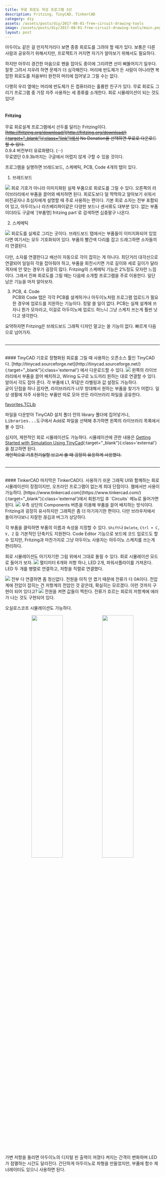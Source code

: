 ```yaml
---
title: 무료 회로도 작성 프로그램 3선
description: Fritzing, TinyCAD, TinkerCAD
category: diy
assets: /assets/posts/diy/2017-08-01-free-circuit-drawing-tools
image: /assets/posts/diy/2017-08-01-free-circuit-drawing-tools/main.png
layout: post
---
```


아두이노 같은 걸 만지작거리다 보면 종종 회로도를 그려야 할 때가 있다. 보통은 다른 사람과 공유하기 위해서지만, 프로젝트가 커지면 자기가 알아보기 위해서도 필요하다.  

하지만 아무리 경건한 마음으로 펜을 잡아도 종이에 그리려면 선이 삐뚤어지기 일쑤다. 잘못 그려서 지우려 하면 문제가 더 심각해진다. 머리에 반도체가 든 사람이 아니라면 복잡한 회로도를 처음부터 완전히 머리에 집어넣고 그릴 수는 없다.

다행히 우리 옆에는 머리에 반도체가 든 컴퓨터라는 훌륭한 친구가 있다. 무료 회로도 그리기 프로그램 중 가장 자주 사용하는 세 종류를 소개한다. 회로 시뮬레이션이 되는 것도 있다!
<br><br>

#### Fritzing
무료 회로설계 프로그램에서 선두를 달리는 Fritzing이다.  
<del>[http://fritzing.org/download/](http://fritzing.org/download/){:target="_blank"}{:class="link"}에서 No Donation을 선택하면 무료로 다운로드할 수 있다.</del>  
0.9.4 버전부터 유료화됐다. (···)  
무료였던 0.9.3b까지는 구글에서 어렵지 않게 구할 수 있을 것이다.  

프로그램을 실행하면 브레드보드, 스케메틱, PCB, Code 4개의 탭이 있다.  
1. 브레드보드
<img src='{{ page.assets }}/main.png'>
회로 기호가 아니라 이미지화된 실제 부품으로 회로도를 그릴 수 있다. 오른쪽의 라이브러리에서 부품을 끌어와 배치하면 된다. 회로도보다 덜 딱딱하고 알아보기 쉬워서 비전공자나 초심자에게 설명할 때 주로 사용하는 편이다. 기본 회로 소자는 전부 포함되어 있고, 아두이노나 라즈베리파이같은 다양한 보드나 센서류도 대부분 있다. 없는 부품이더라도 구글에 `[부품명] fritzing part`로 검색하면 십중팔구 나온다.  

2. 스케메틱
<img src='{{ page.assets }}/1-fritzing.png'>
회로도를 실제로 그리는 곳이다. 브레드보드 탭에서는 부품들이 이미지화되어 있었다면 여기서는 모두 기호화되어 있다. 부품의 빨간색 다리를 잡고 드래그하면 소자들끼리 연결된다.
<br><br>
다만, 소자를 연결한다고 배선이 자동으로 각이 잡히는 게 아니다. 최단거리 대각선으로 연결되어 일일히 각을 잡아줘야 하고, 부품을 회전시키면 가로 길이와 세로 길이가 달라 격자에 안 맞는 경우가 굉장히 많다. Fritzing의 스케메틱 기능은 2%정도 모자란 느낌이다. 그래서 진짜 회로도를 그릴 때는 다음에 소개할 프로그램을 주로 이용한다. 일단 남은 기능을 마저 알아보자.

3. PCB, 4. Code  
PCB와 Code 탭은 각각 PCB를 설계하거나 아두이노처럼 프로그램 업로드가 필요한 경우에 업로드를 지원하는 기능이다. 정말 쓸 일이 없다. PCB는 실제 설계에 쓰자니 뭔가 모자라고, 이걸로 아두이노에 업로드 하느니 그냥 스케치 쓰는게 훨씬 낫다고 생각한다.

요약하자면 Fritzing은 브레드보드 그래픽 디자인 말고는 쓸 기능이 없다. 빠르게 다음으로 넘어가자.
<br><br>

---
<br>
#### TinyCAD
기호로 정형화된 회로를 그릴 때 사용하는 오픈소스 툴인 TinyCAD다.
[http://tinycad.sourceforge.net](http://tinycad.sourceforge.net/){:target="_blank"}{:class='external'}
에서 다운로드할 수 있다.  

<img src='{{ page.assets }}/2-tinycad.png'>
왼쪽의 라이브러리에서 부품을 끌어 배치하고, Wiring 도구로 노드끼리 원하는 대로 연결할 수 있다. 알아서 각도 잡아 준다. 각 부품에 L1, R1같은 라벨링과 값 설정도 가능하다.  
<br>
굳이 단점을 하나 꼽자면, 라이브러리가 너무 방대해서 원하는 부품을 찾기가 어렵다. 일상 생활에 자주 사용하는 부품만 따로 모아 만든 라이브러리 파일을 공유한다.  

[<i class='fas fa-download'></i> favorites.TCLib](https://luftaquila.io/droppy/$/zoltT)  


파일을 다운받아 TinyCAD 설치 폴더 안의 library 폴더에 집어넣거나, <kbd>Libraries...</kbd>도구에서 Add로 파일을 선택해 추가하면 왼쪽의 라이브러리 목록에서 볼 수 있다.  

심지어, 제한적인 회로 시뮬레이션도 가능하다. 시뮬레이션에 관한 내용은 [Getting Started with Simulation Using TinyCad](http://www.users.on.net/~DrinkAlnwickRum/pages/tinycad/getstartOO.html){:target="_blank"}{:class='external'}을 참고하면 된다.  
<del>개인적으로 기초전기실험 보고서 쓸 때 굉장히 유용하게 사용했다.</del>
<br><br>

---
<br>
#### TinkerCAD
마지막은 TinkerCAD다. 사용하기 쉬운 그래픽 UI와 함께하는 회로 시뮬레이션이 장점이지만, 오프라인 프로그램이 없는게 최대 단점이다. 웹에서만 사용이 가능하다.  
[https://www.tinkercad.com](https://www.tinkercad.com/){:target="_blank"}{:class='external'}에서 회원가입 후 `Circuits` 메뉴로 들어가면 된다.  

<img src='{{ page.assets }}/3-tinkercad.png'>
우측 상단의 Components 버튼을 이용해 부품을 끌어 배치하는 방식이다. Fritzing과 굉장히 유사하지만 그래픽은 좀 더 아기자기한 편이다. 다만 브라우저에서 돌아가다보니 자잘한 끊김과 버그가 상당하다.  

각 부품을 클릭하면 부품의 이름과 속성을 지정할 수 있다. `Shift`나 `Delete`, `Ctrl + C, V, Z` 등 기본적인 단축키도 지원한다. Code Editor 기능으로 보드에 코드 업로드도 할 수 있지만, Fritzing과 마찬가지로 그냥 아두이노 사용자는 아두이노 스케치를 쓰는게 편리하다.

회로 시뮬레이션도 아기자기한 그림 위에서 그대로 돌릴 수 있다. 회로 시뮬레이션 모드로 들어가 보자.
<img src='{{ page.assets }}/5-tinkercad-example-2.png'>
멀티미터 6개와 저항 하나, LED 2개, 파워서플라이를 가져온다.  
LED 두 개를 병렬로 연결하고, 저항을 직렬로 연결했다.  

<img src='{{ page.assets }}/6-tinkercad-example-3.png'>
전부 다 연결하면 좀 정신없다. 전원을 아직 안 켰기 때문에 전류가 다 0A이다. 전압계에 전압이 잡히는 건 저항계의 전압인 것 같은데, 확실히는 모르겠다. 이런 것까지 구현이 되어 있다고?

<img src='{{ page.assets }}/7-tinkercad-example-4.png'>
전원을 켜면 값들이 찍힌다. 전류가 흐르는 회로의 저항계에 에러가 나는 것도 구현되어 있다.  

오실로스코프 시뮬레이션도 가능하다.  
<center>
<img src='{{ page.assets }}/8-tinkercad-example-5.png' style='width: 45%'>
<img src='{{ page.assets }}/9-tinkercad-example-6.png' style='width: 45%'>
</center>
가변 저항을 돌리면 아두이노의 디지털 핀 출력이 꺼졌다 켜지는 간격이 변화하며 LED가 점멸하는 시간도 달라진다. 간단하게 아두이노로 파형을 만들었지만, 부품에 함수 제너레이터도 있으니 사용하면 된다.
